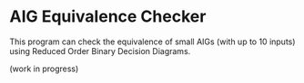 # AIG Equivalence Checker

This program can check the equivalence of small AIGs (with up to 10 inputs) using Reduced Order Binary Decision Diagrams.

(work in progress)
